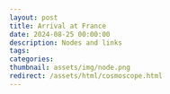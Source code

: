 ```yaml
---
layout: post
title: Arrival at France
date: 2024-08-25 00:00:00
description: Nodes and links
tags: 
categories: 
thumbnail: assets/img/node.png
redirect: /assets/html/cosmoscope.html
---
```


